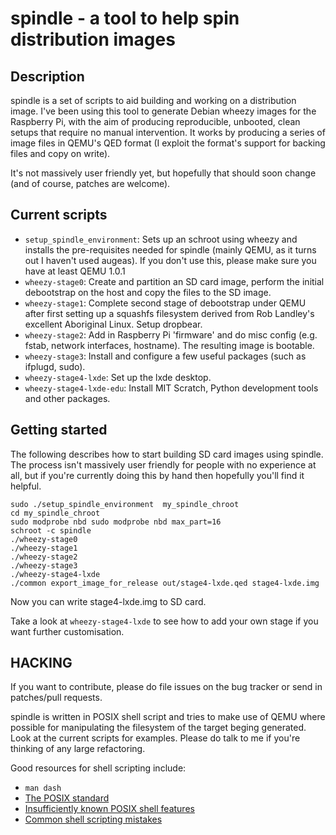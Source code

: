 # spindle - a tool to help spin distribution images

## Description
spindle is a set of scripts to aid building and working on a distribution 
image. I've been using this tool to generate Debian wheezy images for the 
Raspberry Pi, with the aim of producing reproducible, unbooted, clean setups 
that require no manual intervention. It works by producing a series of image 
files in QEMU's QED format (I exploit the format's support for backing files 
and copy on write).

It's not massively user friendly yet, but hopefully that should soon change 
(and of course, patches are welcome).

## Current scripts
* `setup_spindle_environment`: Sets up an schroot using wheezy and installs 
the pre-requisites needed for spindle (mainly QEMU, as it turns out I haven't 
used augeas). If you don't use this, please make sure you have at least QEMU 
1.0.1
* `wheezy-stage0`: Create and partition an SD card image, perform the initial 
debootstrap on the host and copy the files to the SD image.
* `wheezy-stage1`: Complete second stage of debootstrap under QEMU after first 
setting up a squashfs filesystem derived from Rob Landley's excellent 
Aboriginal Linux. Setup dropbear.
* `wheezy-stage2`: Add in Raspberry Pi 'firmware' and do misc config (e.g.  
fstab, network interfaces, hostname). The resulting image is bootable.
* `wheezy-stage3`: Install and configure a few useful packages (such as 
ifplugd, sudo).
* `wheezy-stage4-lxde`: Set up the lxde desktop.
* `wheezy-stage4-lxde-edu`: Install MIT Scratch, Python development tools and 
other packages.

## Getting started
The following describes how to start building SD card images using spindle.  
The process isn't massively user friendly for people with no experience at 
all, but if you're currently doing this by hand then hopefully you'll find it 
helpful.

    sudo ./setup_spindle_environment  my_spindle_chroot
    cd my_spindle_chroot
    sudo modprobe nbd sudo modprobe nbd max_part=16
    schroot -c spindle
    ./wheezy-stage0
    ./wheezy-stage1
    ./wheezy-stage2
    ./wheezy-stage3
    ./wheezy-stage4-lxde
    ./common export_image_for_release out/stage4-lxde.qed stage4-lxde.img

Now you can write stage4-lxde.img to SD card.

Take a look at `wheezy-stage4-lxde` to see how to add your own stage if you 
want further customisation.

## HACKING
If you want to contribute, please do file issues on the bug tracker or send in 
patches/pull requests.

spindle is written in POSIX shell script and tries to make use of QEMU where 
possible for manipulating the filesystem of the target beging generated. Look 
at the current scripts for examples. Please do talk to me if you're thinking 
of any large refactoring.

Good resources for shell scripting include:
* `man dash`
* [The POSIX standard](http://pubs.opengroup.org/onlinepubs/009695399/utilities/xcu_chap02.html)
* [Insufficiently known POSIX shell features](http://apenwarr.ca/log/?m=201102#28)
* [Common shell scripting mistakes](http://www.pixelbeat.org/programming/shell_script_mistakes.html)
